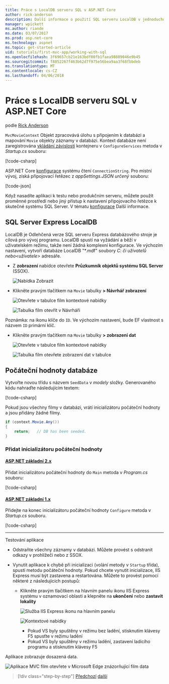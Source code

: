 ```yaml
---
title: Práce s LocalDB serveru SQL v ASP.NET Core
author: rick-anderson
description: Další informace o použití SQL serveru LocalDB v jednoduchou aplikaci ASP.NET MVC jádra.
manager: wpickett
ms.author: riande
ms.date: 03/07/2017
ms.prod: asp.net-core
ms.technology: aspnet
ms.topic: get-started-article
uid: tutorials/first-mvc-app/working-with-sql
ms.openlocfilehash: 3f69657cb21e163bdf00fb1faea98889046e9b45
ms.sourcegitcommit: f8852267f463b62d7f975e56bea9aa3f68fbbdeb
ms.translationtype: MT
ms.contentlocale: cs-CZ
ms.lasthandoff: 04/06/2018
---
```

# <a name="work-with-sql-server-localdb-in-aspnet-core"></a>Práce s LocalDB serveru SQL v ASP.NET Core

podle [Rick Anderson](https://twitter.com/RickAndMSFT)

`MvcMovieContext` Objekt zpracovává úlohu s připojením k databázi a mapování `Movie` objekty záznamy v databázi. Kontext databáze není zaregistrována [vkládání závislostí](xref:fundamentals/dependency-injection) kontejneru v `ConfigureServices` metoda v *Startup.cs* souboru:

[!code-csharp[](../../tutorials/first-mvc-app/start-mvc/sample/MvcMovie/Startup.cs?name=ConfigureServices&highlight=6-7)]

ASP.NET Core [konfigurace](xref:fundamentals/configuration/index) systému čtení `ConnectionString`. Pro místní vývoj, získá připojovací řetězec z *appSettings.JSON určený* souboru:

[!code-json[](start-mvc/sample/MvcMovie/appsettings.json?highlight=2&range=8-10)]

Když nasadíte aplikaci k testu nebo produkčním serveru, můžete použít proměnné prostředí nebo jiný přístup k nastavení připojovacího řetězce k skutečné systému SQL Server. V tématu [konfigurace](xref:fundamentals/configuration/index) Další informace.

## <a name="sql-server-express-localdb"></a>SQL Server Express LocalDB

LocalDB je Odlehčená verze SQL serveru Express databázového stroje je cílová pro vývoj programu. LocalDB spustí na vyžádání a běží v uživatelském režimu, takže není žádná komplexní konfigurace. Ve výchozím nastavení, vytvoří databáze LocalDB "\*.mdf" soubory *C: či uživatelů nebo\<uživatele\>*  adresáře.

* Z **zobrazení** nabídce otevřete **Průzkumník objektů systému SQL Server** (SSOX).

  ![Nabídka Zobrazit](working-with-sql/_static/ssox.png)

* Klikněte pravým tlačítkem na `Movie` tabulky **> Návrhář zobrazení**

  ![Otevřete v tabulce film kontextové nabídky](working-with-sql/_static/design.png)

  ![Tabulka film otevřít v Návrháři](working-with-sql/_static/dv.png)

Poznámka: na ikonu klíče do `ID`. Ve výchozím nastavení, bude EF vlastnost s názvem `ID` primární klíč.

* Klikněte pravým tlačítkem na `Movie` tabulky **> zobrazení dat**

  ![Otevřete v tabulce film kontextové nabídky](working-with-sql/_static/ssox2.png)

  ![Tabulka film otevřete zobrazení dat v tabulce](working-with-sql/_static/vd22.png)

## <a name="seed-the-database"></a>Počáteční hodnoty databáze

Vytvořte novou třídu s názvem `SeedData` v *modely* složky. Generovaného kódu nahraďte následujícím textem:

[!code-csharp[](start-mvc/sample/MvcMovie/Models/SeedData.cs?name=snippet_1)]

Pokud jsou všechny filmy v databázi, vrátí inicializátoru počáteční hodnoty a jsou přidány žádné filmy.

```csharp
if (context.Movie.Any())
{
    return;   // DB has been seeded.
}
```

<a name="si"></a>
### <a name="add-the-seed-initializer"></a>Přidat inicializátoru počáteční hodnoty

#### <a name="aspnet-core-2xtabaspnetcore2x"></a>[ASP.NET základní 2.x](#tab/aspnetcore2x/)
Přidat inicializátoru počáteční hodnoty do `Main` metoda v *Program.cs* souboru:

[!code-csharp[](start-mvc/sample/MvcMovie/Program.cs?highlight=6,14-32)]

#### <a name="aspnet-core-1xtabaspnetcore1x"></a>[ASP.NET základní 1.x](#tab/aspnetcore1x/)
Přidejte na konec inicializátoru počáteční hodnoty `Configure` metoda v *Startup.cs* souboru.

[!code-csharp[](start-mvc/sample/MvcMovie/Startup.cs?highlight=9&name=snippet_seed)]

* * *
Testování aplikace

* Odstraňte všechny záznamy v databázi. Můžete provést s odstranit odkazy v prohlížeči nebo z SSOX.
* Vynutit aplikace k chybě při inicializaci (volání metody v `Startup` třída), spustí metodu počáteční hodnoty. Pokud chcete vynutit inicializace, IIS Express musí být zastavena a restartována. Můžete to provést pomocí některé z následujících postupů:

  * Klikněte pravým tlačítkem na hlavním panelu ikonu IIS Express systému v oznamovací oblasti a klepněte na **ukončení** nebo **zastavit lokality**

    ![Služba IIS Express ikonu na hlavním panelu](working-with-sql/_static/iisExIcon.png)

    ![Kontextové nabídky](working-with-sql/_static/stopIIS.png)

    * Pokud VS byly spuštěny v režimu bez ladění, stisknutím klávesy F5 spusťte v režimu ladění
    * Pokud VS byly spuštěny v režimu ladění, zastavení ladicího programu a stisknutím klávesy F5

Aplikace zobrazuje dosazená data.

![Aplikace MVC film otevřete v Microsoft Edge znázorňující film data](working-with-sql/_static/m55.png)

> [!div class="step-by-step"]
> [Předchozí](adding-model.md)
> [další](controller-methods-views.md)  
